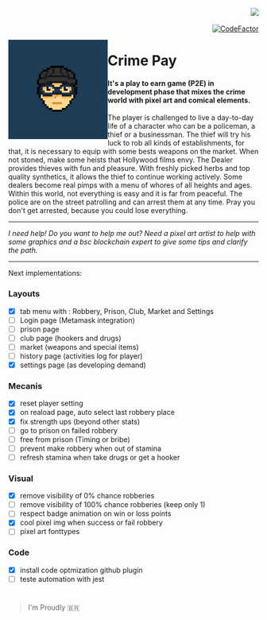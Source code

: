<span align="right" width="50" height="50"> 
 
 ![](https://komarev.com/ghpvc/?username=crime-pay&color=green&style=flat&label=Visits) 

[![CodeFactor](https://www.codefactor.io/repository/github/jrvansuita/crime-pay/badge)](https://www.codefactor.io/repository/github/jrvansuita/crime-pay)

</span>

<img src="/front/img/thief-head.jpg" alt="Thief Head" align="left" style="width:200px;"/>

# Crime Pay

#### It's a play to earn game (P2E) in development phase that mixes the crime world with pixel art and comical elements.

The player is challenged to live a day-to-day life of a character who can be a policeman, a thief or a businessman. The thief will try his luck to rob all kinds of establishments, for that, it is necessary to equip with some bests weapons on the market. When not stoned, make some heists that Hollywood films envy. The Dealer provides thieves with fun and pleasure. With freshly picked herbs and top quality synthetics, it allows the thief to continue working actively. Some dealers become real pimps with a menu of whores of all heights and ages. Within this world, not everything is easy and it is far from peaceful. The police are on the street patrolling and can arrest them at any time. Pray you don't get arrested, because you could lose everything.
 

-----

*I need help! Do you want to help me out? Need a pixel art artist to help with some graphics and a bsc blockchain expert to give some tips and clarify the path.*


-----

Next implementations:

### Layouts
- [x] tab menu with : Robbery, Prison, Club, Market and Settings
- [ ] Login page (Metamask integration)
- [ ] prison page 
- [ ] club page (hookers and drugs)
- [ ] market (weapons and special items)
- [ ] history page (activities log for player) 
- [x] settings page (as developing demand) 

### Mecanis
- [x] reset player setting
- [x] on reaload page, auto select last robbery place
- [x] fix strength ups (beyond other stats)
- [ ] go to prison on failed robbery
- [ ] free from prison (Timing or bribe)
- [ ] prevent make robbery when out of stamina
- [ ] refresh stamina when take drugs or get a hooker

### Visual
- [x] remove visibility of 0% chance robberies
- [ ] remove visibility of 100% chance robberies (keep only 1)
- [ ] respect badge animation on win or loss points
- [x] cool pixel img when success or fail robbery
- [ ] pixel art fonttypes

### Code
- [x] install code optmization github plugin 
- [ ] teste automation with jest

#


> I'm Proudly 🇧🇷
